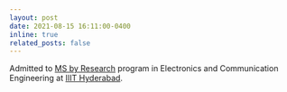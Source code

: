 ```yaml
---
layout: post
date: 2021-08-15 16:11:00-0400
inline: true
related_posts: false
---
```

Admitted to [MS by Research](https://www.iiit.ac.in/academics/postgraduate/ms/ece/) program in Electronics and Communication Engineering at [IIIT Hyderabad](https://www.iiit.ac.in/).